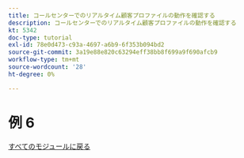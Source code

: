 ```yaml
---
title: コールセンターでのリアルタイム顧客プロファイルの動作を確認する
description: コールセンターでのリアルタイム顧客プロファイルの動作を確認する
kt: 5342
doc-type: tutorial
exl-id: 78e0d473-c93a-4697-a6b9-6f353b094bd2
source-git-commit: 3a19e88e820c63294eff38bb8f699a9f690afcb9
workflow-type: tm+mt
source-wordcount: '28'
ht-degree: 0%

---
```


# 例 6

[すべてのモジュールに戻る](../../../overview.md)
